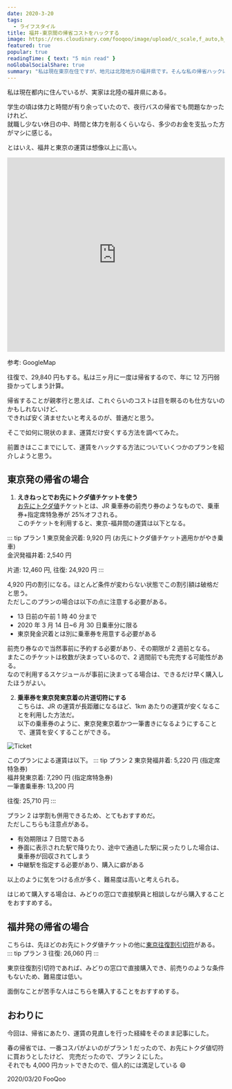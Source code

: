 ```yaml
---
date: 2020-3-20
tags:
  - ライフスタイル
title: 福井-東京間の帰省コストをハックする
image: https://res.cloudinary.com/fooqoo/image/upload/c_scale,f_auto,h_200,q_auto:low,w_300/v1588754810/fooqoo%20memo/train_qu1zgb.jpg
featured: true
popular: true
readingTime: { text: "5 min read" }
noGlobalSocialShare: true
summary: "私は現在東京在住ですが、地元は北陸地方の福井県です。そんな私の帰省ハックについてご紹介します。"
---
```


私は現在都内に住んでいるが、実家は北陸の福井県にある。

学生の頃は体力と時間が有り余っていたので、夜行バスの帰省でも問題なかったけれど、  
就職し少ない休日の中、時間と体力を削るくらいなら、多少のお金を支払った方がマシに感じる。

とはいえ、福井と東京の運賃は想像以上に高い。

<iframe src="https://www.google.com/maps/embed?pb=!1m28!1m12!1m3!1d1665720.088885838!2d136.6424595801189!3d35.37153744676324!2m3!1f0!2f0!3f0!3m2!1i1024!2i768!4f13.1!4m13!3e3!4m5!1s0x5ff8beed32739c57%3A0x5b241c3c7faf0f59!2z44CSOTEwLTAwMDYg56aP5LqV55yM56aP5LqV5biC5Lit5aSu77yR5LiB55uu77yRIOemj-S6lemnhQ!3m2!1d36.0621258!2d136.2232754!4m5!1s0x60188bfbd89f700b%3A0x277c49ba34ed38!2z5p2x5Lqs6YO95Y2D5Luj55Sw5Yy65Li444Gu5YaF77yR5LiB55uuIOadseS6rOmnhQ!3m2!1d35.6812362!2d139.7671248!5e0!3m2!1sja!2sjp!4v1588756478567!5m2!1sja!2sjp" width="100%" height="450" frameborder="0" style="border:0;" allowfullscreen="" aria-hidden="false" tabindex="0"></iframe>

参考: GoogleMap

往復で、29,840 円もする。私は三ヶ月に一度は帰省するので、年に 12 万円弱掛かってしまう計算。

帰省することが親孝行と思えば、これぐらいのコストは目を瞑るのも仕方ないのかもしれないけど、  
できれば安く済ませたいと考えるのが、普通だと思う。

そこで如何に現状のまま、運賃だけ安くする方法を調べてみた。

前置きはここまでにして、運賃をハックする方法についていくつかのプランを紹介しようと思う。

## 東京発の帰省の場合

1. **えきねっとでお先にトクダ値チケットを使う**  
   [お先にトクダ値](https://www.eki-net.com/top/tokudane/)チケットとは、JR 乗車券の前売り券のようなもので、乗車券+指定席特急券が 25\%オフされる。  
   このチケットを利用すると、東京-福井間の運賃は以下となる。

::: tip プラン 1
東京発金沢着: 9,920 円 (お先にトクダ値チケット適用かがやき乗車)  
金沢発福井着: 2,540 円

片道: 12,460 円, 往復: 24,920 円
:::

4,920 円の割引になる。ほとんど条件が変わらない状態でこの割引額は破格だと思う。  
ただしこのプランの場合は以下の点に注意する必要がある。

- 13 日前の午前 1 時 40 分まで
- 2020 年 3 月 14 日~6 月 30 日乗車分に限る
- 東京発金沢着とは別に乗車券を用意する必要がある

前売り券なので当然事前に予約する必要があり、その期限が 2 週前となる。  
またこのチケットは枚数が決まっているので、2 週間前でも完売する可能性がある。  
なので利用するスケジュールが事前に決まってる場合は、できるだけ早く購入したほうがよい。

2. **乗車券を東京発東京着の片道切符にする**  
   こちらは、JR の運賃が長距離になるほど、1km あたりの運賃が安くなることを利用した方法だ。  
   以下の乗車券のように、東京発東京着かつ一筆書きになるようにすることで、運賃を安くすることができる。

![Ticket](https://res.cloudinary.com/fooqoo/image/upload/f_auto,q_auto:low,w_680/v1588754810/fooqoo%20memo/ticket_ztu4mt.jpg)

このプランによる運賃は以下。
::: tip プラン 2
東京発福井着: 5,220 円 (指定席特急券)  
福井発東京着: 7,290 円 (指定席特急券)  
一筆書乗車券: 13,200 円

往復: 25,710 円
:::

プラン 2 は学割も併用できるため、とてもおすすめだ。  
ただしこちらも注意点がある。

- 有効期限は 7 日間である
- 券面に表示された駅で降りたり、途中で通過した駅に戻ったりした場合は、乗車券が回収されてしまう
- 中継駅を指定する必要があり、購入に癖がある

以上のように気をつける点が多く、難易度は高いと考えられる。

はじめて購入する場合は、みどりの窓口で直接駅員と相談しながら購入することをおすすめする。

## 福井発の帰省の場合

こちらは、先ほどのお先にトクダ値チケットの他に[東京往復割引切符](https://tickets.jr-odekake.net/shohindb/view/consumer/tokutoku/detail.html?shnId=119000407)がある。  
::: tip プラン 3
往復: 26,060 円
:::

東京往復割引切符であれば、みどりの窓口で直接購入でき、前売りのような条件もないため、難易度は低い。

面倒なことが苦手な人はこちらを購入することをおすすめする。

## おわりに

今回は、帰省にあたり、運賃の見直しを行った経緯をそのまま記事にした。

春の帰省では、一番コスパがよいのがプラン 1 だったので、お先にトクダ値切符に買おうとしたけど、
完売だったので、プラン 2 にした。  
それでも 4,000 円カットできたので、個人的には満足している :smile:

<social-share />

2020/03/20 FooQoo
